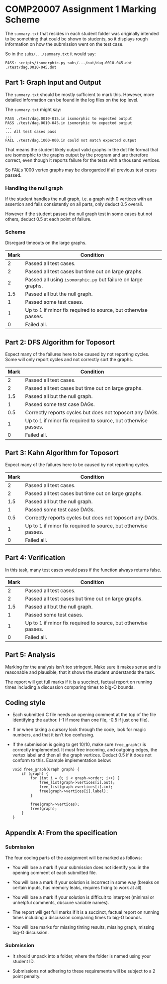 COMP20007 Assignment 1 Marking Scheme
=====================================

The `summary.txt` that resides in each student folder was originally intended
to be something that could be shown to students, so it displays rough
information on how the submission went on the test case.

So in the `subs/.../summary.txt` it would say:

    PASS: scripts/isomorphic.py subs/.../out/dag.0010-045.dot ./test/dag.0010-045.dot

Part 1: Graph Input and Output
------------------------------

The `summary.txt` should be mostly sufficient to mark this. However, more
detailed information can be found in the log files on the top level.

The `summary.txt` might say:

    PASS ./test/dag.0010-015.in isomorphic to expected output
    PASS ./test/dag.0010-045.in isomorphic to expected output
    ...
    ... All test cases pass
    ...
    FAIL ./test/dag.1000-000.in could not match expected output

That means the student likely output valid graphs in the dot file format that
are isomorphic to the graphs output by the program and are therefore correct,
even though it reports failure for the tests with a thousand vertices.

So *FAIL*s 1000 vertex graphs may be disregarded if all previous test cases
passed.

### Handling the null graph ###

If the student handles the null graph, i.e. a graph with 0 vertices with an
assertion and fails consistently on all parts, only deduct 0.5 overall.

However if the student passes the null graph test in some cases but not others,
deduct 0.5 at each point of failure.

### Scheme ###

Disregard timeouts on the large graphs.

Mark | Condition
---- | -------------------------------------------------------------------
2    | Passed all test cases.
2    | Passed all test cases but time out on large graphs.
2    | Passed all using `isomorphic.py` but failure on large graphs.
1.5  | Passed all but the null graph.
1    | Passed some test cases.
1    | Up to 1 if minor fix required to source, but otherwise passes.
0    | Failed all.

Part 2: DFS Algorithm for Toposort
----------------------------------

Expect many of the failures here to be caused by not reporting cycles.
Some will only report cycles and not correctly sort the graphs.

Mark | Condition
---- | -------------------------------------------------------------------
2    | Passed all test cases.
2    | Passed all test cases but time out on large graphs.
1.5  | Passed all but the null graph.
1    | Passed some test case DAGs.
0.5  | Correctly reports cycles but does not toposort any DAGs.
1    | Up to 1 if minor fix required to source, but otherwise passes.
0    | Failed all.

Part 3: Kahn Algorithm for Toposort
-----------------------------------

Expect many of the failures here to be caused by not reporting cycles.

Mark | Condition
---- | -------------------------------------------------------------------
2    | Passed all test cases.
2    | Passed all test cases but time out on large graphs.
1.5  | Passed all but the null graph.
1    | Passed some test case DAGs.
0.5  | Correctly reports cycles but does not toposort any DAGs.
1    | Up to 1 if minor fix required to source, but otherwise passes.
0    | Failed all.

Part 4: Verification
------------------------------

In this task, many test cases would pass if the function always returns false.

Mark | Condition
---- | -------------------------------------------------------------------
2    | Passed all test cases.
2    | Passed all test cases but time out on large graphs.
1.5  | Passed all but the null graph.
1    | Passed some test cases.
1    | Up to 1 if minor fix required to source, but otherwise passes.
0    | Failed all.

Part 5: Analysis
------------------------------

Marking for the analysis isn't too stringent. Make sure it makes sense and is
reasonable and plausible, that it shows the student understands the task.

The report will get full marks if it is a succinct, factual report on
running times including a discussion comparing times to big-O bounds.

Coding style
------------
+   Each submitted C file needs an opening comment at the top of the file
    identifying the author. (-1 if more than one file, -0.5 if just one file).

+   If or when taking a cursory look through the code, look for magic numbers,
    and that it isn't too confusing.

+   If the submission is going to get 10/10, make sure `free_graph()` is
    correctly implemented. It must free incoming, and outgoing edges, the
    vertex label and then all the graph vertices. Deduct 0.5 if it does not
    conform to this. Example implementation below:

        void free_graph(Graph graph) {
            if (graph) {
                for (int i = 0; i < graph->order; i++) {
                    free_list(graph->vertices[i].out);
                    free_list(graph->vertices[i].in);
                    free(graph->vertices[i].label);
                }

                free(graph->vertices);
                free(graph);
            }
        }


Appendix A: From the specification
----------------------------------

### Submission ###

The four coding parts of the assignment will be marked as follows:

+   You will lose a mark if your submission does not identify you in the
    opening comment of each submitted file.

+   You will lose a mark if your solution is incorrect in some way (breaks on
    certain inputs, has memory leaks, requires fixing to work at all).

+   You will lose a mark if your solution is difficult to interpret (minimal or
    unhelpful comments, obscure variable names).

+   The report will get full marks if it is a succinct, factual report on
    running times including a discussion comparing times to big-O bounds.

+   You will lose marks for missing timing results, missing graph, missing
    big-O discussion.

### Submission ###

+   It should unpack into a folder, where the folder is named using your
    student ID.

+   Submissions not adhering to these requirements will be subject to a 2 point
    penalty.
